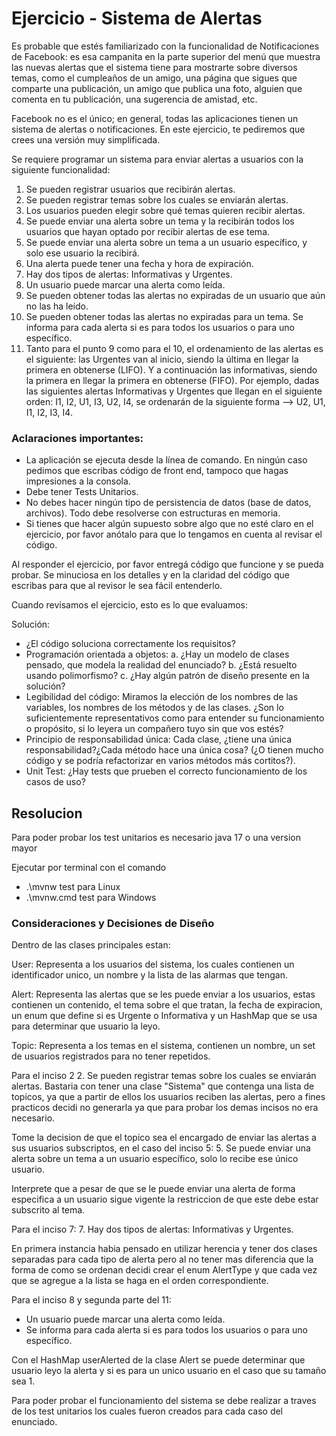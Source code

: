 # Ejercicio - Sistema de Alertas

Es probable que estés familiarizado con la funcionalidad de Notificaciones de Facebook: es esa campanita en la parte superior del menú que muestra las nuevas alertas que el sistema tiene para mostrarte sobre diversos temas, como el cumpleaños de un amigo, una página que sigues que comparte una publicación, un amigo que publica una foto, alguien que comenta en tu publicación, una sugerencia de amistad, etc.

Facebook no es el único; en general, todas las aplicaciones tienen un sistema de alertas o notificaciones. En este ejercicio, te pediremos que crees una versión muy simplificada.

Se requiere programar un sistema para enviar alertas a usuarios con la siguiente funcionalidad:

1. Se pueden registrar usuarios que recibirán alertas.
2. Se pueden registrar temas sobre los cuales se enviarán alertas.
3. Los usuarios pueden elegir sobre qué temas quieren recibir alertas.
4. Se puede enviar una alerta sobre un tema y la recibirán todos los usuarios que hayan optado por recibir alertas de ese tema.
5. Se puede enviar una alerta sobre un tema a un usuario específico, y solo ese usuario la recibirá.
6. Una alerta puede tener una fecha y hora de expiración.
7. Hay dos tipos de alertas: Informativas y Urgentes.
8. Un usuario puede marcar una alerta como leída.
9. Se pueden obtener todas las alertas no expiradas de un usuario que aún no las ha leído.
10. Se pueden obtener todas las alertas no expiradas para un tema. Se informa para cada alerta si es para todos los usuarios o para uno específico.
11. Tanto para el punto 9 como para el 10, el ordenamiento de las alertas es el siguiente: las Urgentes van al inicio, siendo la última en llegar la primera en obtenerse (LIFO). Y a continuación las informativas, siendo la primera en llegar la primera en obtenerse (FIFO). Por ejemplo, dadas las siguientes alertas Informativas y Urgentes que llegan en el siguiente orden: I1, I2, U1, I3, U2, I4, se ordenarán de la siguiente forma --> U2, U1, I1, I2, I3, I4.

### Aclaraciones importantes:

- La aplicación se ejecuta desde la línea de comando. En ningún caso pedimos que escribas código de front end, tampoco que hagas impresiones a la consola.
- Debe tener Tests Unitarios.
- No debes hacer ningún tipo de persistencia de datos (base de datos, archivos). Todo debe resolverse con estructuras en memoria.
- Si tienes que hacer algún supuesto sobre algo que no esté claro en el ejercicio, por favor anótalo para que lo tengamos en cuenta al revisar el código.


Al responder el ejercicio, por favor entregá código que funcione y se pueda probar. Se minuciosa en los detalles y en la claridad del código que escribas para que al revisor le sea fácil entenderlo.

Cuando revisamos el ejercicio, esto es lo que evaluamos:

Solución: 
- ¿El código soluciona correctamente los requisitos?
- Programación orientada a objetos: a. ¿Hay un modelo de clases pensado, que modela la realidad del enunciado? b. ¿Está resuelto usando polimorfismo? c. ¿Hay algún patrón de diseño presente en la solución?
- Legibilidad del código: Miramos la elección de los nombres de las variables, los nombres de los métodos y de las clases. ¿Son lo suficientemente representativos como para entender su funcionamiento o propósito, si lo leyera un compañero tuyo sin que vos estés?
- Principio de responsabilidad única: Cada clase, ¿tiene una única responsabilidad?¿Cada método hace una única cosa? (¿O tienen mucho código y se podría refactorizar en varios métodos más cortitos?).
- Unit Test: ¿Hay tests que prueben el correcto funcionamiento de los casos de uso?

## Resolucion

Para poder probar los test unitarios es necesario java 17 o una version mayor

Ejecutar por terminal con el comando 
- .\mvnw test para Linux 
- .\mvnw.cmd test para Windows


### Consideraciones y Decisiones de Diseño

Dentro de las clases principales estan:
    
User: Representa a los usuarios del sistema, los cuales contienen un identificador unico, un nombre y 
la lista de las alarmas que tengan.

Alert: Representa las alertas que se les puede enviar a los usuarios, estas contienen un contenido, el tema 
sobre el que tratan, la fecha de expiracion, un enum que define si es Urgente o Informativa y un HashMap que se usa
para determinar que usuario la leyo. 

Topic: Representa a los temas en el sistema, contienen un nombre, un set de usuarios registrados para no tener repetidos.

Para el inciso 2
2.       Se pueden registrar temas sobre los cuales se enviarán alertas.
Bastaria con tener una clase "Sistema" que contenga una lista de topicos, ya que a partir de ellos los usuarios reciben las alertas,
pero a fines practicos decidi no generarla ya que para probar los demas incisos no era necesario.

Tome la decision de que el topico sea el encargado de enviar las alertas a sus usuarios subscriptos, en el caso del 
inciso 5:
5.     Se puede enviar una alerta sobre un tema a un usuario específico, solo lo recibe ese único usuario.

Interprete que a pesar de que se le puede enviar una alerta de forma especifica a un usuario sigue vigente la restriccion
de que este debe estar subscrito al tema.

Para el inciso 7:
7.      Hay dos tipos de alertas: Informativas y Urgentes.

En primera instancia habia pensado en utilizar herencia y tener dos clases separadas para cada tipo de alerta
pero al no tener mas diferencia que la forma de como se ordenan decidi crear el enum AlertType y que cada vez que
se agregue a la lista se haga en el orden correspondiente.

Para el inciso 8 y segunda parte del 11:
 -  Un usuario puede marcar una alerta como leída.
 - Se informa para cada alerta si es para todos los usuarios o para uno específico.

Con el HashMap userAlerted de la clase Alert se puede determinar que usuario leyo la alerta y
si es para un unico usuario en el caso que su tamaño sea 1.




Para poder probar el funcionamiento del sistema se debe realizar a traves de los test unitarios los cuales fueron creados
para cada caso del enunciado.



